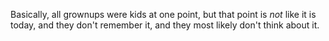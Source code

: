 Basically, all grownups were kids at one point, but that point is *not* like it is today, and they don't remember it, and they most likely don't think about it.
